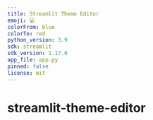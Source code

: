```yaml
---
title: Streamlit Theme Editor
emoji: 💻
colorFrom: blue
colorTo: red
python_version: 3.9
sdk: streamlit
sdk_version: 1.17.0
app_file: app.py
pinned: false
license: mit
---
```


# streamlit-theme-editor
